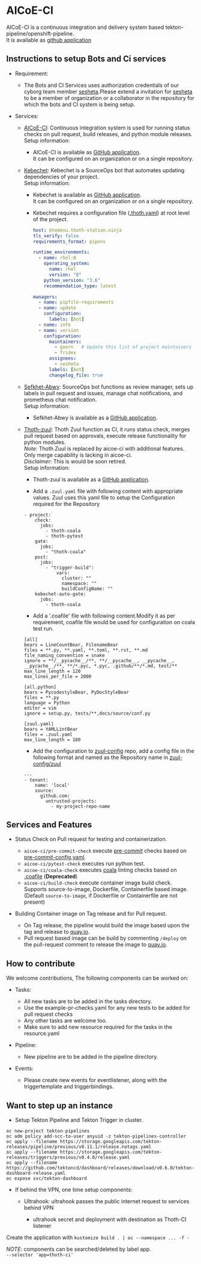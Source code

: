 # AICoE-CI

AICoE-CI is a continuous integration and delivery system based tekton-pipeline/openshift-pipeline.<br>
It is available as [github application](https://github.com/apps/aicoe-ci)

## Instructions to setup Bots and Ci services

- Requirement:

  - The Bots and CI Services uses authorization credentials of our cyborg team member [sesheta](https://github.com/sesheta).Please extend a invitation for [sesheta](https://github.com/sesheta) to be a member of organization or a collaborator in the repository for which the bots and CI system is being setup.

- Services:

  - [AICoE-CI](https://github.com/AICoE/aicoe-ci): Continuous integration system is used for running status checks on pull request, build releases, and python module releases.<br>
    Setup information:

    - AICoE-CI is available as [GitHub application](https://github.com/apps/aicoe-ci).<br>
      It can be configured on an organization or on a single repository.

  - [Kebechet](https://github.com/thoth-station/kebechet#kebechet): Kebechet is a SourceOps bot that automates updating dependencies of your project.<br>
    Setup information:

    - Kebechet is available as [GitHub application](https://github.com/apps/khebhut).<br>
      It can be configured on an organization or on a single repository.
    - Kebechet requires a configuration file ([.thoth.yaml](https://github.com/thoth-station/kebechet/blob/master/.thoth.yaml)) at root level of the project.

      ```yaml
      host: khemenu.thoth-station.ninja
      tls_verify: false
      requirements_format: pipenv

      runtime_environments:
        - name: rhel:8
          operating_system:
            name: rhel
            version: "8"
          python_version: "3.6"
          recommendation_type: latest

      managers:
        - name: pipfile-requirements
        - name: update
          configuration:
            labels: [bot]
        - name: info
        - name: version
          configuration:
            maintainers:
              - goern   # Update this list of project maintainers
              - fridex
            assignees:
              - sesheta
            labels: [bot]
            changelog_file: true
      ```

  - [Sefkhet-Abwy](https://github.com/AICoE/Sefkhet-Abwy#sefkhet-abwy): SourceOps bot functions as review manager, sets up labels in pull request and issues, manage chat notifications, and prometheus chat notification.<br>
    Setup information:

    - Sefkhet-Abwy is available as a [GitHub application](https://github.com/apps/sefkhet-abwy).

  - [Thoth-zuul](https://github.com/thoth-station/zuul-config#zuul-config): Thoth Zuul function as CI, it runs status check, merges pull request based on approvals, execute release functionality for python modules.<br>
    _Note_: Thoth Zuul is replaced by aicoe-ci with additional features. Only merge capability is lacking in aicoe-ci.<br>
    _Disclaimer_: This is would be soon retired.<br>
    Setup information:

    - Thoth-zuul is available as a [GitHub application](https://github.com/apps/thoth-zuul).

    - Add a `.zuul.yaml` file with following content with appropriate values. Zuul uses this yaml file to setup the Configuration required for the Repository

    ```
    - project:
        check:
          jobs:
            - thoth-coala
            - thoth-pytest
        gate:
          jobs:
            - "thoth-coala"
        post:
          jobs:
            - "trigger-build":
                vars:
                  cluster: ""
                  namespace: ""
                  buildConfigName: ""
        kebechet-auto-gate:
          jobs:
            - thoth-coala
    ```

    - Add a '.coafile' file with following content.Modify it as per requirement, coafile file would be used for configuration on coala test run.

    ```
    [all]
    bears = LineCountBear, FilenameBear
    files = **.py, **.yaml, **.toml, **.rst, **.md
    file_naming_convention = snake
    ignore = **/__pycache__/**, **/__pycache__, __pycache__, __pycache__/**, **/*.pyc, *.pyc, .github/**/*.md, test/**
    max_line_length = 120
    max_lines_per_file = 2000

    [all.python]
    bears = PycodestyleBear, PyDocStyleBear
    files = **.py
    language = Python
    editor = vim
    ignore = setup.py, tests/**,docs/source/conf.py

    [zuul.yaml]
    bears = YAMLLintBear
    files = .zuul.yaml
    max_line_length = 180
    ```

    - Add the configuration to [zuul-config](https://github.com/thoth-station/zuul-config) repo, add a config file in the following format and named as the Repository name in [zuul-config/zuul](https://github.com/thoth-station/zuul-config/tree/master/zuul)

    ```
    ---
    - tenant:
        name: 'local'
        source:
          github.com:
            untrusted-projects:
              - my-project-repo-name
    ```

## Services and Features

- Status Check on Pull request for testing and containerization.

  - `aicoe-ci/pre-commit-check` execute [pre-commit](https://pre-commit.com/) checks based on [pre-commit-config.yaml](.pre-commit-config.yaml).
  - `aicoe-ci/pytest-check` executes run python test.
  - `aicoe-ci/coala-check` executes [coala](https://coala.io/#/home) linting checks based on [.coafile]() (**Deprecated**)
  - `aicoe-ci/build-check` execute container image build check.<br>
    Supports source-to-image, Dockerfile, Containerfile based image. (Default `source-to-image`, if Dockerfile or Containerfile are not present)

- Building Container image on Tag release and for Pull request.

  - On Tag release, the pipeline would build the image based upon the tag and release to [quay.io](https://quay.io/).
  - Pull request based image can be build by commenting `/deploy` on the pull-request comment to release the image to [quay.io](https://quay.io/).

## How to contribute

We welcome contributions, The following components can be worked on:

- Tasks:

  - All new tasks are to be added in the tasks directory.
  - Use the example-pr-checks.yaml for any new tests to be added for pull request checks
  - Any other tasks are welcome too.
  - Make sure to add new resource required for the tasks in the resource.yaml

- Pipeline:

  - New pipeline are to be added in the pipeline directory.

- Events:

  - Please create new events for eventlistener, along with the triggertemplate and triggerbindings.

## Want to step up an instance

- Setup Tekton Pipeline and Tekton Trigger in cluster.

```
oc new-project tekton-pipelines
oc adm policy add-scc-to-user anyuid -z tekton-pipelines-controller
oc apply --filename https://storage.googleapis.com/tekton-releases/pipeline/previous/v0.11.1/release.notags.yaml
oc apply --filename https://storage.googleapis.com/tekton-releases/triggers/previous/v0.4.0/release.yaml
oc apply --filename https://github.com/tektoncd/dashboard/releases/download/v0.6.0/tekton-dashboard-release.yaml
oc expose svc/tekton-dashboard
```

- If behind the VPN, one time setup components:

  - Ultrahook: ultrahook passes the public internet request to services behind VPN

    - ultrahook secret and deployment with destination as Thoth-CI listener

Create the application with `kustomize build . | oc --namespace ... -f -`

_NOTE_: components can be searched/deleted by label app.<br>
`--selector 'app=thoth-ci'`
